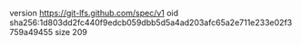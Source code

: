 version https://git-lfs.github.com/spec/v1
oid sha256:1d803dd2fc440f9edcb059dbb5d5a4ad203afc65a2e711e233e02f3759a49455
size 209
